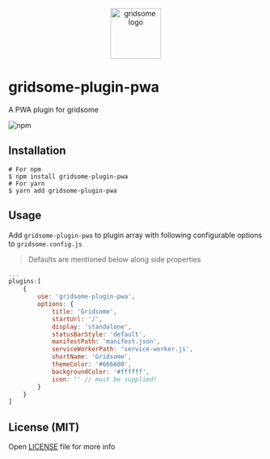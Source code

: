 <p align="center">
    <img src="https://gridsome.org/logos/logo-circle-light.svg" alt="gridsome logo" width="100px"/>
    <h1>gridsome-plugin-pwa</h1>
    <p> A PWA plugin for gridsome </p>
    <img alt="npm" src="https://img.shields.io/npm/dt/gridsome-plugin-pwa">
</p>


## Installation
```
# For npm
$ npm install gridsome-plugin-pwa
# For yarn
$ yarn add gridsome-plugin-pwa
```

## Usage
Add `gridsome-plugin-pwa` to plugin array with following configurable options to `gridsome.config.js`

> Defaults are mentioned below along side properties

```js
...
plugins:[
    {
        use: 'gridsome-plugin-pwa',
        options: {
            title: 'Gridsome',
            startUrl: '/',
            display: 'standalone',
            statusBarStyle: 'default',
            manifestPath: 'manifest.json',
            serviceWorkerPath: 'service-worker.js',
            shortName: 'Gridsome',
            themeColor: '#666600',
            backgroundColor: '#ffffff',
            icon: '' // must be supplied!
        }
    }
]
```

## License (MIT)
Open [LICENSE](./LICENSE) file for more info 

